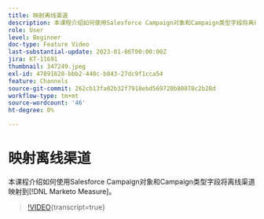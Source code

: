 ```yaml
---
title: 映射离线渠道
description: 本课程介绍如何使用Salesforce Campaign对象和Campaign类型字段将离线渠道映射到 [!DNL Marketo Measure] 。
role: User
level: Beginner
doc-type: Feature Video
last-substantial-update: 2023-01-06T00:00:00Z
jira: KT-11691
thumbnail: 347249.jpeg
exl-id: 47891628-bbb2-440c-b843-27dc9f1cca54
feature: Channels
source-git-commit: 262cb13fa02b32f7918ebd569720b80078c2b28d
workflow-type: tm+mt
source-wordcount: '46'
ht-degree: 0%

---
```


# 映射离线渠道

本课程介绍如何使用Salesforce Campaign对象和Campaign类型字段将离线渠道映射到[!DNL Marketo Measure]。

>[!VIDEO](https://video.tv.adobe.com/v/347249/?learn=on){transcript=true}
